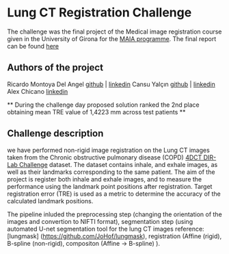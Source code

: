 # Lung CT Registration Challenge

The challenge was the final project of the Medical image registration course given in the University of Girona for the [MAIA programme](https://maiamaster.udg.edu/).
The final report can be found [here](MIRA_FINAL_REPORT.pdf)

## Authors of the project 
Ricardo Montoya Del Angel [github](https://github.com/Likalto4) | [linkedin](https://www.linkedin.com/in/ricardo-montoya-del-angel)
Cansu Yalçın [github](https://github.com/cansuyalcinn) | [linkedin](www.linkedin.com/in/cansuyalcin)
Alex Chicano [linkedin](https://www.linkedin.com/in/%C3%A0lex-chicano-83291a148/)

** During the challenge day proposed solution ranked the 2nd place obtaining mean TRE value of  1,4223 mm across test patients **

## Challenge description 

we have performed non-rigid image registration on the Lung CT images taken from the Chronic obstructive pulmonary disease (COPD) [4DCT DIR-Lab Challenge](https://med.emory.edu/departments/radiation-oncology/research-laboratories/deformable-image-registration/index.html) dataset. The dataset contains inhale, and exhale images, as well as their landmarks corresponding to the same patient. The aim of the project is register both inhale and exhale images, and to measure the performance using the landmark point positions after registration. Target registration error (TRE) is used as a metric to determine the accuracy of the calculated landmark positions.

The pipeline inluded the preprocessing step (changing the orientation of the images and convertion to NIFTI format), segmentation step (using automated U-net segmentation tool for the lung CT images reference: [lungmask] (https://github.com/JoHof/lungmask), registration (Affine (rigid), B-spline (non-rigid), compositon (Affine → B-spline) ).





